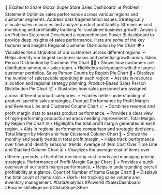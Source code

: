 🎉 Excited to Share Global Super Store Sales Dashboard! 📊
Problem Statement
Optimize sales performance across various regions and customer segments. Address data fragmentation issues. Strategically allocate sales resources and analyze product profitability. Streamline cost monitoring and profitability tracking for sustained business growth.
Analysis on Problem Statement
Developed a comprehensive Power BI dashboard to provide deep insights of sales performance. Here are some of the key features and insights
Regional Customer Distribution by Pie Chart 🌍
•	Visualizes the distribution of our customers across different regions.
•	Helps identify our largest customer bases and potential growth areas.
Sales Person Distribution by Customer Pie Chart 🧑‍💼
•	Shows how customers are distributed among our sales team.
•	Highlights salespeople with the largest customer portfolios.
Sales Person Counts by Region Pie Chart 📌
•	Displays the number of salespeople operating in each region.
•	Assists in resource allocation and regional strategy planning.
Product-Based Sales Person Distribution Pie Chart 📦
•	Illustrates how sales personnel are assigned across different product categories.
•	Enables better understanding of product-specific sales strategies.
Product Performance by Profit Margin and Revenue Line and Clustered Column Chart 📈
•	Combines revenue and profit margin data to assess product performance.
•	Provides a clear view of high-performing products and areas needing improvement.
Total Margin by Region Pie Chart 🌐
•	Highlights the total profit margin generated in each region.
•	Aids in regional performance comparison and strategic decisions.
Total Margin by Month and Year Clustered Column Chart 📅
•	Shows the monthly and yearly trends in total profit margin.
•	Helps track performance over time and identify seasonal trends.
Average of Item Cost Over Time Line and Stacked Column Chart ⏳
•	Visualizes the average cost of items over different periods.
•	Useful for monitoring cost trends and managing pricing strategies.
Performance of Profit Margin Gauge Chart 🚀
•	Provides a quick overview of our profit margin performance.
•	Helps in understanding overall profitability at a glance.
Count of Number of Items Gauge Chart 🔢
•	Displays the total count of items sold.
•	Useful for tracking sales volume and inventory management.
#DataAnalytics #PowerBI #SalesDashboard #BusinessIntelligence #GlobalSuperStore
